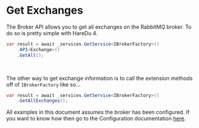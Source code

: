 # Get Exchanges

The Broker API allows you to get all exchanges on the RabbitMQ broker. To do so is pretty simple with HareDu 4.

```c#
var result = await _services.GetService<IBrokerFactory>()
    .API<Exchange>()
    .GetAll();
```
<br>

The other way to get exchange information is to call the extension methods off of ```IBrokerFactory``` like so...

```c#
var result = await _services.GetService<IBrokerFactory>()
    .GetAllExchanges();
```

All examples in this document assumes the broker has been configured. If you want to know how then go to the Configuration documentation [here](https://github.com/ahives/HareDu3/blob/master/docs/configuration.md).


